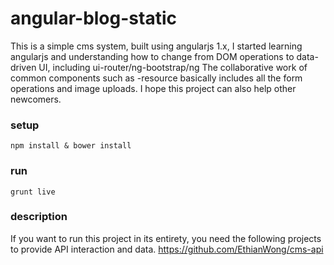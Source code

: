 # angular-blog-static
This is a simple cms system, built using angularjs 1.x, I started learning angularjs and understanding how to change from DOM operations to data-driven UI, including ui-router/ng-bootstrap/ng The collaborative work of common components such as -resource basically includes all the form operations and image uploads. I hope this project can also help other newcomers.

### setup
```shell
npm install & bower install
```
### run
```shell
grunt live
```

### description
If you want to run this project in its entirety, you need the following projects to provide API interaction and data.
https://github.com/EthianWong/cms-api
